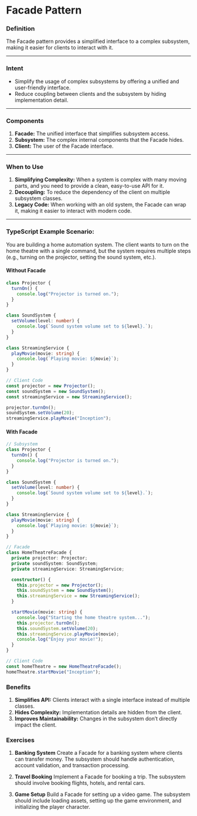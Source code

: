 # Facade Pattern

### Definition

The Facade pattern provides a simplified interface to a complex subsystem, making it easier for clients to interact with it.

---

### Intent

- Simplify the usage of complex subsystems by offering a unified and user-friendly interface.
- Reduce coupling between clients and the subsystem by hiding implementation detail.

---

### Components

1. **Facade:** The unified interface that simplifies subsystem access.
2. **Subsystem:** The complex internal components that the Facade hides.
3. **Client:** The user of the Facade interface.

---

### When to Use

1. **Simplifying Complexity:** When a system is complex with many moving parts, and you need to provide a clean, easy-to-use API for it.
2. **Decoupling:** To reduce the dependency of the client on multiple subsystem classes.
3. **Legacy Code:** When working with an old system, the Facade can wrap it, making it easier to interact with modern code.

---

### TypeScript Example Scenario:

You are building a home automation system. The client wants to turn on the home theatre with a single command, but the system requires multiple steps (e.g., turning on the projector, setting the sound system, etc.).

#### Without Facade

```ts
class Projector {
  turnOn() {
    console.log("Projector is turned on.");
  }
}

class SoundSystem {
  setVolume(level: number) {
    console.log(`Sound system volume set to ${level}.`);
  }
}

class StreamingService {
  playMovie(movie: string) {
    console.log(`Playing movie: ${movie}`);
  }
}

// Client Code
const projector = new Projector();
const soundSystem = new SoundSystem();
const streamingService = new StreamingService();

projector.turnOn();
soundSystem.setVolume(20);
streamingService.playMovie("Inception");
```

#### With Facade

```ts
// Subsystem
class Projector {
  turnOn() {
    console.log("Projector is turned on.");
  }
}

class SoundSystem {
  setVolume(level: number) {
    console.log(`Sound system volume set to ${level}.`);
  }
}

class StreamingService {
  playMovie(movie: string) {
    console.log(`Playing movie: ${movie}`);
  }
}

// Facade
class HomeTheatreFacade {
  private projector: Projector;
  private soundSystem: SoundSystem;
  private streamingService: StreamingService;

  constructor() {
    this.projector = new Projector();
    this.soundSystem = new SoundSystem();
    this.streamingService = new StreamingService();
  }

  startMovie(movie: string) {
    console.log("Starting the home theatre system...");
    this.projector.turnOn();
    this.soundSystem.setVolume(20);
    this.streamingService.playMovie(movie);
    console.log("Enjoy your movie!");
  }
}

// Client Code
const homeTheatre = new HomeTheatreFacade();
homeTheatre.startMovie("Inception");
```

### Benefits

1. **Simplifies API:** Clients interact with a single interface instead of multiple classes.
2. **Hides Complexity:** Implementation details are hidden from the client.
3. **Improves Maintainability:** Changes in the subsystem don’t directly impact the client.

### Exercises

1. **Banking System**
   Create a Facade for a banking system where clients can transfer money. The subsystem should handle authentication, account validation, and transaction processing.

2. **Travel Booking**
   Implement a Facade for booking a trip. The subsystem should involve booking flights, hotels, and rental cars.

3. **Game Setup**
   Build a Facade for setting up a video game. The subsystem should include loading assets, setting up the game environment, and initializing the player character.
